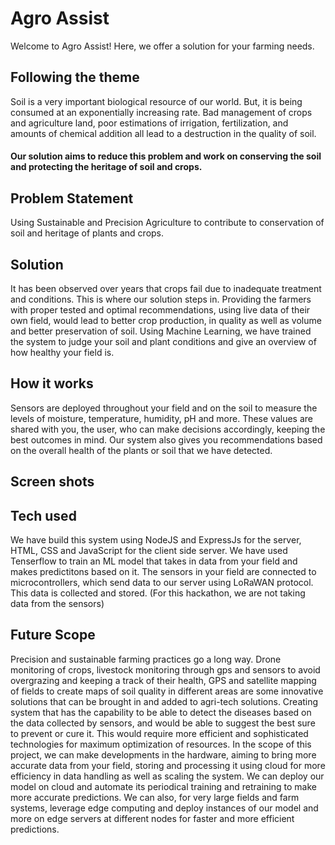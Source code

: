 # Agro Assist

Welcome to Agro Assist!
Here, we offer a solution for your farming needs.

## Following the theme

Soil is a very important biological resource of our world. But, it is being consumed at an exponentially increasing rate. Bad management of crops and agriculture land, poor estimations of irrigation, fertilization, and amounts of chemical addition all lead to a destruction in the quality of soil.
#### Our solution aims to reduce this problem and work on conserving the soil and protecting the heritage of soil and crops.

##  Problem Statement

Using Sustainable and Precision Agriculture to contribute to conservation of soil and heritage of plants and crops.

## Solution

It has been observed over years that crops fail due to inadequate treatment and conditions. This is where our solution steps in. Providing the farmers with proper tested and optimal recommendations, using live data of their own field, would lead to better crop production, in quality as well as volume and better preservation of soil. Using Machine Learning, we have trained the system to judge your soil and plant conditions and give an overview of how healthy your field is. 

## How it works

Sensors are deployed throughout your field and on the soil to measure the levels of moisture, temperature, humidity, pH and more. These values are shared with you, the user, who can make decisions accordingly, keeping the best outcomes in mind. Our system also gives you recommendations based on the overall health of the plants or soil that we have detected.

## Screen shots



## Tech used

We have build this system using NodeJS and ExpressJs for the server, HTML, CSS and JavaScript for the client side server. We have used Tenserflow to train an ML model that takes in data from your field and makes predictitons based on it. 
The sensors in your field are connected to microcontrollers, which send data to our server using LoRaWAN protocol. This data is collected and stored. (For this hackathon, we are not taking data from the sensors)

## Future Scope

Precision and sustainable farming practices go a long way.
Drone monitoring of crops, livestock monitoring through gps and sensors to avoid overgrazing and keeping a track of their health, GPS and satellite mapping of fields to create maps of soil quality in different areas are some innovative solutions that can be brought in and added to agri-tech solutions. Creating system that has the capability to be able to detect the diseases based on the data collected by sensors, and would be able to suggest the best sure to prevent or cure it. This would require more efficient and sophisticated technologies for maximum optimization of resources. 
In the scope of this project, we can make developments in the hardware, aiming to bring more accurate data from your field, storing and processing it using cloud for more efficiency in data handling as well as scaling the system. We can deploy our model on cloud and automate its periodical training and retraining to make more accurate predictions. We can also, for very large fields and farm systems, leverage edge computing and deploy instances of our model and more on edge servers at different nodes for faster and more efficient predictions.
